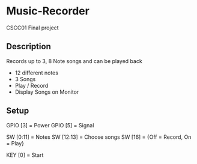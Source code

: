 # Music-Recorder
CSCC01 Final project

## Description
Records up to 3, 8 Note songs and can be played back
  - 12 different notes
  - 3 Songs
  - Play / Record
  - Display Songs on Monitor

## Setup
GPIO [3] = Power
GPIO [5] = Signal

SW [0:11] = Notes
SW [12:13] = Choose songs
SW [16] = {Off = Record, On = Play} 

KEY [0] = Start
